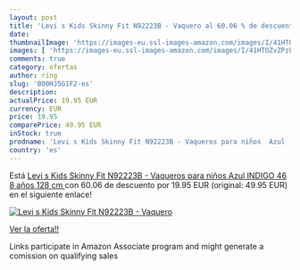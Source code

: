 ```yaml
---
layout: post
title: 'Levi s Kids Skinny Fit N92223B - Vaquero al 60.06 % de descuento'
date: 
thumbnailImage: 'https://images-eu.ssl-images-amazon.com/images/I/41HTOZvZPzL._SL200_.jpg'
images: [ 'https://images-eu.ssl-images-amazon.com/images/I/41HTOZvZPzL._SL200_.jpg' ]
comments: true
category: ofertas
author: ring
slug: 'B00HJ5G1F2-es'
description:
actualPrice: 19.95 EUR
currency: EUR
price: 19.95
comparePrice: 49.95 EUR
inStock: true
prodname: 'Levi s Kids Skinny Fit N92223B - Vaqueros para niños  Azul  INDIGO 46   8 años  128 cm '
country: 'es'
---
```


Está [Levi s Kids Skinny Fit N92223B - Vaqueros para niños  Azul  INDIGO 46   8 años  128 cm ](https://www.amazon.es/dp/B00HJ5G1F2/?tag=tolees-21) con 60.06 de descuento por 19.95 EUR (original: 49.95 EUR) en el siguiente enlace!

[![Levi s Kids Skinny Fit N92223B - Vaquero](https://images-eu.ssl-images-amazon.com/images/I/41HTOZvZPzL._SL200_.jpg)](https://www.amazon.es/dp/B00HJ5G1F2/?tag=tolees-21)

[Ver la oferta!!](https://www.amazon.es/dp/B00HJ5G1F2/?tag=tolees-21)

Links participate in Amazon Associate program and might generate a comission on qualifying sales


